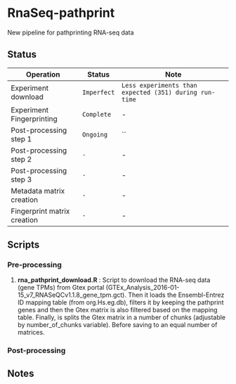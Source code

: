 # RnaSeq-pathprint
New pipeline for pathprinting RNA-seq data

## Status
Operation | Status | Note
--- | --- | ---
Experiment download | `Imperfect` | `Less experiments than expected (351) during run-time`
Experiment Fingerprinting | `Complete` | -
Post-processing step 1 | `Ongoing` | ``
Post-processing step 2 | `-` | -
Post-processing step 3 | `-` | -
Metadata matrix creation | `-` | -
Fingerprint matrix creation | `-` | -

## Scripts

### Pre-processing
1. **rna_pathprint_download.R** : Script to download the RNA-seq data (gene TPMs) from Gtex portal (GTEx_Analysis_2016-01-15_v7_RNASeQCv1.1.8_gene_tpm.gct). Then it loads the Ensembl-Entrez ID mapping table (from org.Hs.eg.db), filters it by keeping the pathprint genes and then the Gtex matrix is also filtered based on the mapping table. Finally, is splits the Gtex matrix in a number of chunks (adjustable by number_of_chunks variable). Before saving to an equal number of matrices.

### Post-processing


## Notes
